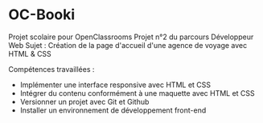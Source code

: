 # OC-Booki

Projet scolaire pour OpenClassrooms
Projet n°2 du parcours Développeur Web
Sujet : Création de la page d'accueil d'une agence de voyage avec HTML & CSS

Compétences travaillées :
  - Implémenter une interface responsive avec HTML et CSS
  - Intégrer du contenu conformément à une maquette avec HTML et CSS
  - Versionner un projet avec Git et Github
  - Installer un environnement de développement front-end

